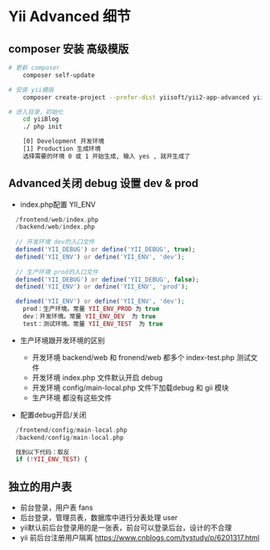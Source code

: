 # Yii Advanced 细节


## composer 安装 高级模版

```bash
# 更新 composer
	composer self-update

# 安装 yii模版
	composer create-project --prefer-dist yiisoft/yii2-app-advanced yiiBlog

# 进入目录，初始化
	cd yiiBlog
	./ php init

	[0] Development 开发环境
	[1] Production 生成环境
	选择需要的环境 0 或 1 开始生成, 输入 yes , 就开生成了
```





## Advanced关闭 debug 设置 dev & prod
* index.php配置 YII_ENV

```PHP
  /frontend/web/index.php
  /backend/web/index.php
  
  // 开发环境 dev的入口文件
  defined('YII_DEBUG') or define('YII_DEBUG', true); 
  defined('YII_ENV') or define('YII_ENV', 'dev');
  
  // 生产环境 prod的入口文件
  defined('YII_DEBUG') or define('YII_DEBUG', false); 
  defined('YII_ENV') or define('YII_ENV', 'prod');

  defined('YII_ENV') or define('YII_ENV', 'dev'); 
    prod：生产环境。常量 YII_ENV_PROD 为 true
    dev：开发环境。常量 YII_ENV_DEV  为 true
    test：测试环境。常量 YII_ENV_TEST  为 true

```

* 生产环境跟开发环境的区别
	* 开发环境 backend/web 和 fronend/web 都多个 index-test.php 测试文件
	* 开发环境 index.php 文件默认开启 debug
	* 开发环境 config/main-local.php 文件下加载debug 和 gii 模块
	* 生产环境 都没有这些文件


* 配置debug开启/关闭
```PHP
  /frontend/config/main-local.php
  /backend/config/main-local.php

  找到以下代码：取反
  if (!YII_ENV_TEST) {
```


## 独立的用户表
* 前台登录，用户表 fans
* 后台登录，管理员表，数据库中进行分表处理 user
* yii默认前后台登录用的是一张表，前台可以登录后台，设计的不合理
* yii 前后台注册用户隔离
  https://www.cnblogs.com/tystudy/p/6201317.html









